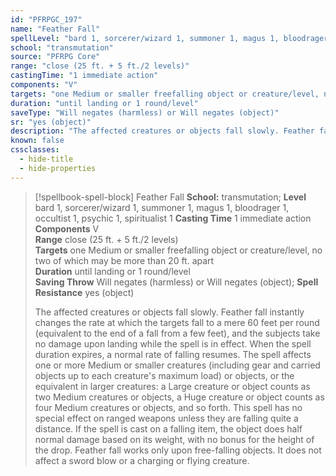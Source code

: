 ```yaml
---
id: "PFRPGC_197"
name: "Feather Fall"
spellLevel: "bard 1, sorcerer/wizard 1, summoner 1, magus 1, bloodrager 1, occultist 1, psychic 1, spiritualist 1"
school: "transmutation"
source: "PFRPG Core"
range: "close (25 ft. + 5 ft./2 levels)"
castingTime: "1 immediate action"
components: "V"
targets: "one Medium or smaller freefalling object or creature/level, no two of which may be more than 20 ft. apart"
duration: "until landing or 1 round/level"
saveType: "Will negates (harmless) or Will negates (object)"
sr: "yes (object)"
description: "The affected creatures or objects fall slowly. Feather fall instantly changes the rate at which the targets fall to a mere 60 feet per round (equivalent to the end of a fall from a few feet), and the subjects take no damage upon landing while the spell is in effect. When the spell duration expires, a normal rate of falling resumes.  The spell affects one or more Medium or smaller creatures (including gear and carried objects up to each creature's maximum load) or objects, or the equivalent in larger creatures: a Large creature or object counts as two Medium creatures or objects, a Huge creature or object counts as four Medium creatures or objects, and so forth.  This spell has no special effect on ranged weapons unless they are falling quite a distance. If the spell is cast on a falling item, the object does half normal damage based on its weight, with no bonus for the height of the drop.  Feather fall works only upon free-falling objects. It does not affect a sword blow or a charging or flying creature."
known: false
cssclasses:
  - hide-title
  - hide-properties
---
```


> [!spellbook-spell-block] Feather Fall
> **School:** transmutation; **Level** bard 1, sorcerer/wizard 1, summoner 1, magus 1, bloodrager 1, occultist 1, psychic 1, spiritualist 1
> **Casting Time** 1 immediate action  
> **Components** V  
> **Range** close (25 ft. + 5 ft./2 levels)  
> **Targets** one Medium or smaller freefalling object or creature/level, no two of which may be more than 20 ft. apart  
> **Duration** until landing or 1 round/level  
> **Saving Throw** Will negates (harmless) or Will negates (object); **Spell Resistance** yes (object)
> 
> The affected creatures or objects fall slowly. Feather fall instantly changes the rate at which the targets fall to a mere 60 feet per round (equivalent to the end of a fall from a few feet), and the subjects take no damage upon landing while the spell is in effect. When the spell duration expires, a normal rate of falling resumes.  The spell affects one or more Medium or smaller creatures (including gear and carried objects up to each creature's maximum load) or objects, or the equivalent in larger creatures: a Large creature or object counts as two Medium creatures or objects, a Huge creature or object counts as four Medium creatures or objects, and so forth.  This spell has no special effect on ranged weapons unless they are falling quite a distance. If the spell is cast on a falling item, the object does half normal damage based on its weight, with no bonus for the height of the drop.  Feather fall works only upon free-falling objects. It does not affect a sword blow or a charging or flying creature.